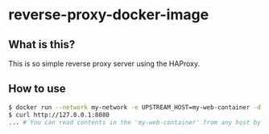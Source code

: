 # reverse-proxy-docker-image

## What is this?

This is so simple reverse proxy server using the HAProxy.

## How to use

```sh
$ docker run --network my-network -e UPSTREAM_HOST=my-web-container -d -p 127.0.0.1:8080:80 hinata/reverse-proxy
$ curl http://127.0.0.1:8080
... # You can read contents in the 'my-web-container' from any host by 'hinata/reverse-proxy'
```
